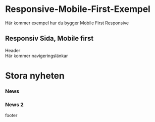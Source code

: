 # Responsive-Mobile-First-Exempel


Här kommer exempel hur du bygger Mobile First Responsive

<!DOCTYPE html>
<html>
<head>
<style>  

/* Här är det mobilens style som kommer först */

.grid-container {
  display: grid;
  grid-template-columns: auto auto auto auto;

  background-color: #aaaaaa;
  padding: 10px;
}
.grid-container > div {
  background-color: rgba(255, 255, 255, 0.8);
  border: 1px solid black;
  text-align: center;
  font-size: 30px;
  grid-column:1/4;
}
div .aside{
display:none;
}

/* Här görs lite ändringar om det är en desktop */
  
@media only screen and (min-width: 600px) {
  div .split{
      grid-column:1/3;
      grid-row:4/5;

    }
  div .split2{
      grid-column:3/4;
      grid-row:4/5;
    }
  div .aside{
      display:block;
      grid-row:1/6;
      grid-column:4/5;
  }
} 
  
</style>
</head>
<body>

<h2>Responsiv Sida, Mobile first</h2>

<p></p>

<div class="grid-container">
  <div>Header</div>
  <div class="nav"> Här kommer navigeringslänkar </div>
  <div class="aside">aside</div>  
  <div><h1>Stora nyheten</h1></div>
  <div class="split"> <h3>News</h3></div>
  <div class="split2"><h3>News 2</h3></div>
  <div>footer</div>

</div>
</body>
</html>
